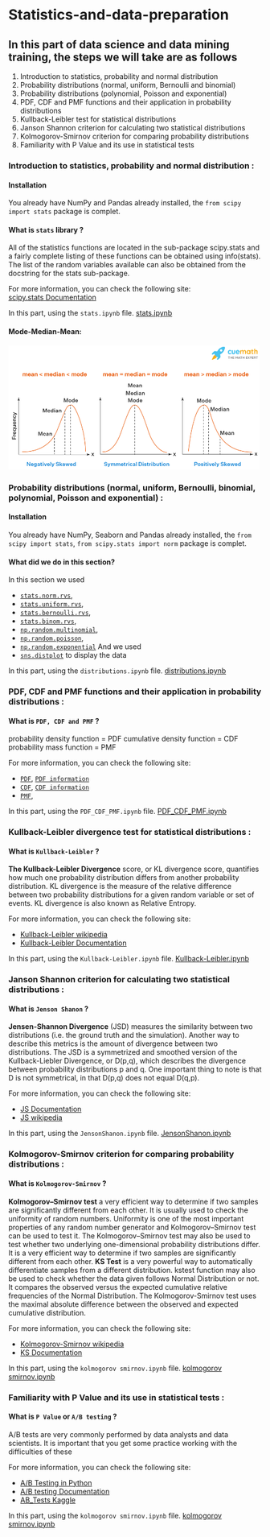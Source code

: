# Statistics-and-data-preparation

## In this part of data science and data mining training, the steps we will take are as follows

1. Introduction to statistics, probability and normal distribution
2. Probability distributions (normal, uniform, Bernoulli and binomial)
3. Probability distributions (polynomial, Poisson and exponential)
4. PDF, CDF and PMF functions and their application in probability distributions
5. Kullback-Leibler test for statistical distributions
6. Janson Shannon criterion for calculating two statistical distributions
7. Kolmogorov-Smirnov criterion for comparing probability distributions
8. Familiarity with P Value and its use in statistical tests

        



### Introduction to statistics, probability and normal distribution :

#### Installation
You already have NumPy and Pandas already installed, the `from scipy import stats` package is complet.

#### What is `stats` library ?
All of the statistics functions are located in the sub-package scipy.stats and a fairly complete listing of these functions can be obtained using info(stats). The list of the random variables available can also be obtained from the docstring for the stats sub-package.

For more information, you can check the following site:<br/> 
[scipy.stats Documentation](https://docs.scipy.org/doc/scipy/reference/stats.html#module-scipy.stats)

In this part, using the `stats.ipynb` file.
[stats.ipynb](https://github.com/schahinheidari/Statistics-and-data-preparation/blob/main/stats.ipynb)
#### Mode-Median-Mean:
<img src="img/mmm.png" alt="mmm image" style="max-width: 500px;">


### Probability distributions (normal, uniform, Bernoulli, binomial, polynomial, Poisson and exponential) :

#### Installation
You already have NumPy, Seaborn and Pandas already installed, the `from scipy import stats`, `from scipy.stats import norm` package is complet.

#### What did we do in this section?
In this section we used 
- [`stats.norm.rvs`](https://docs.scipy.org/doc/scipy/reference/generated/scipy.stats.norm.html), 
- [`stats.uniform.rvs`](https://numpy.org/doc/stable/reference/random/generated/numpy.random.uniform.html), 
- [`stats.bernoulli.rvs`](https://docs.scipy.org/doc/scipy/reference/generated/scipy.stats.bernoulli.html), 
- [`stats.binom.rvs`](https://docs.scipy.org/doc/scipy/reference/generated/scipy.stats.binom.html), 
- [`np.random.multinomial`](https://numpy.org/doc/stable/reference/random/generated/numpy.random.multinomial.html), 
- [`np.random.poisson`](https://numpy.org/doc/stable/reference/random/generated/numpy.random.poisson.html), 
- [`np.random.exponential`](https://numpy.org/doc/stable/reference/random/generated/numpy.random.exponential.html) And we used 
- [`sns.distplot`](https://pythonbasics.org/seaborn-distplot/) to display the data

In this part, using the `distributions.ipynb` file.
[distributions.ipynb](https://github.com/schahinheidari/Statistics-and-data-preparation/blob/main/distributions.ipynb)



### PDF, CDF and PMF functions and their application in probability distributions :

#### What is `PDF, CDF and PMF` ?
probability density function = PDF
cumulative density function = CDF 
probability mass function = PMF

For more information, you can check the following site:<br/> 
- [`PDF`](https://radzion.com/blog/probability/density), [`PDF information`](https://www.simplilearn.com/tutorials/statistics-tutorial/probability-density-function)
- [`CDF`](https://www.simplilearn.com/tutorials/statistics-tutorial/cumulative-distribution-function), [`CDF information`](https://campus.datacamp.com/courses/exploratory-data-analysis-in-python/distributions?ex=4)
- [`PMF`](https://www.kdnuggets.com/2019/05/probability-mass-density-functions.html), 

In this part, using the `PDF_CDF_PMF.ipynb` file.
[PDF_CDF_PMF.ipynb](https://github.com/schahinheidari/Statistics-and-data-preparation/blob/main/PDF_CDF_PMF.ipynb)



### Kullback-Leibler divergence test for statistical distributions :

#### What is `Kullback-Leibler` ?
**The Kullback-Leibler Divergence** score, or KL divergence score, quantifies how much one probability distribution differs from another probability distribution. KL divergence is the measure of the relative difference between two probability distributions for a given random variable or set of events. KL divergence is also known as Relative Entropy. 

For more information, you can check the following site:<br/> 
- [Kullback-Leibler wikipedia](https://en.wikipedia.org/wiki/Kullback%E2%80%93Leibler_divergence)
- [Kullback-Leibler Documentation](https://towardsdatascience.com/kl-divergence-python-example-b87069e4b810)

In this part, using the `Kullback-Leibler.ipynb` file.
[Kullback-Leibler.ipynb](https://github.com/schahinheidari/Statistics-and-data-preparation/blob/main/Kullback-Leibler/Kullback-Leibler.ipynb)



### Janson Shannon criterion for calculating two statistical distributions :

#### What is `Jenson Shanon` ?
**Jensen-Shannon Divergence** (JSD) measures the similarity between two distributions (i.e. the ground truth and the simulation). Another way to describe this metrics is the amount of divergence between two distributions.
The JSD is a symmetrized and smoothed version of the Kullback-Liebler Divergence, or D(p,q), which describes the divergence between probability distributions p and q. One important thing to note is that D is not symmetrical, in that D(p,q) does not equal D(q,p).

For more information, you can check the following site:<br/>
- [JS Documentation](https://docs.scipy.org/doc/scipy/reference/generated/scipy.spatial.distance.jensenshannon.html)
- [JS wikipedia](https://en.wikipedia.org/wiki/Jensen%E2%80%93Shannon_divergence)

In this part, using the `JensonShanon.ipynb` file.
[JensonShanon.ipynb](https://github.com/schahinheidari/Statistics-and-data-preparation/blob/main/Jenson%20Shanon%20divergence/JensonShanon.ipynb)



### Kolmogorov-Smirnov criterion for comparing probability distributions :

#### What is `Kolmogorov-Smirnov` ?
**Kolmogorov–Smirnov test** a very efficient way to determine if two samples are significantly different from each other. It is usually used to check the uniformity of random numbers. Uniformity is one of the most important properties of any random number generator and Kolmogorov–Smirnov test can be used to test it. 
The Kolmogorov–Smirnov test may also be used to test whether two underlying one-dimensional probability distributions differ. It is a very efficient way to determine if two samples are significantly different from each other. 
**KS Test** is a very powerful way to automatically differentiate samples from a different distribution. kstest function may also be used to check whether the data given follows Normal Distribution or not. It compares the observed versus the expected cumulative relative frequencies of the Normal Distribution. The Kolmogorov-Smirnov test uses the maximal absolute difference between the observed and expected cumulative distribution.

For more information, you can check the following site:<br/> 
- [Kolmogorov-Smirnov wikipedia](https://en.wikipedia.org/wiki/Kolmogorov%E2%80%93Smirnov_test)
- [KS Documentation](https://docs.scipy.org/doc/scipy/reference/generated/scipy.stats.kstest.html)

In this part, using the `kolmogorov smirnov.ipynb` file.
[kolmogorov smirnov.ipynb](https://github.com/schahinheidari/Statistics-and-data-preparation/blob/main/kolmogorov%20smirnov/kolmogorov%20smirnov.ipynb)


### Familiarity with P Value and its use in statistical tests :

#### What is `P Value` or `A/B testing` ?
A/B tests are very commonly performed by data analysts and data scientists. It is important that you get some practice working with the difficulties of these

For more information, you can check the following site:<br/> 
- [A/B Testing in Python](https://python.plainenglish.io/a-b-testing-in-python-a-user-experience-research-methodology-2739297f8a23)
- [A/B testing Documentation](https://towardsdatascience.com/analyzing-a-b-test-results-with-python-code-b55fdcd8a78e)
- [AB_Tests Kaggle](https://www.kaggle.com/code/tammyrotem/ab-tests-with-python)

In this part, using the `kolmogorov smirnov.ipynb` file.
[kolmogorov smirnov.ipynb](https://github.com/schahinheidari/Statistics-and-data-preparation/blob/main/kolmogorov%20smirnov/kolmogorov%20smirnov.ipynb)
